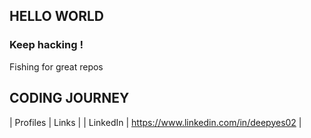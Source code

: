## HELLO WORLD ##

### Keep hacking ! ###

Fishing for great repos  

## CODING JOURNEY ##
| Profiles | Links |
| LinkedIn | https://www.linkedin.com/in/deepyes02 |


